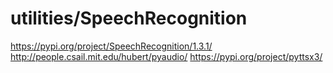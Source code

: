 # utilities/SpeechRecognition
https://pypi.org/project/SpeechRecognition/1.3.1/
http://people.csail.mit.edu/hubert/pyaudio/
https://pypi.org/project/pyttsx3/